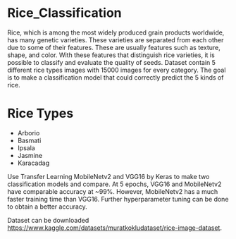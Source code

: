 # Rice_Classification
Rice, which is among the most widely produced grain products worldwide, has many genetic varieties. These varieties are separated from each other due to some of their features. These are usually features such as texture, shape, and color. With these features that distinguish rice varieties, it is possible to classify and evaluate the quality of seeds. Dataset contain 5 different rice types images with 15000 images for every category. The goal is to make a classification model that could correctly predict the 5 kinds of rice.

# Rice Types
- Arborio
- Basmati
- Ipsala
- Jasmine
- Karacadag

Use Transfer Learning MobileNetv2 and VGG16 by Keras to make two classification models and compare. At 5 epochs, VGG16 and MobileNetv2 have comparable accuracy at ~99%. However, MobileNetv2 has a much faster training time than VGG16. Further hyperparameter tuning can be done to obtain a better accuracy.

Dataset can be downloaded https://www.kaggle.com/datasets/muratkokludataset/rice-image-dataset.
